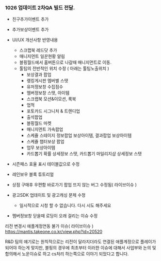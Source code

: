 
### 1026 업데이트 2차QA 빌드 전달.
 - 친구추가이벤트 추가
 - 추가보상이벤트 추가
 - UI/UX 개선사항 반영내용
	 - 스크랩북 레드닷 추가
	 - 매니지먼트 일꾼현황 알림
	 - 블핑월드에서 홈버튼으로 나갈때 매니지먼트로 이동.
	 - 툴팁의 전반적인 위치 수정 ( 아래는 툴팁노출위치 )
		- 보상결과 팝업
		- 랭킹게시판 멤버별 스탯
		- 유저정보창 수집점수
		- 멤버정보창 스탯, 아이템
		- 스크랩북 모션&이모션, 룩북
		- 업적
		- 포토카드 시그니처 & 트렌디업
		- 출석팝업
		- 블핑월드 마켓
		- 매니지먼트 가속팝업
		- 스케쥴 스테이지 정보팝업 보상아이템, 결과팝업 보상아이템
		- 스케쥴 챕터보상 팝업
		- 업무 보상아이템
		- 카드뽑기 확률 상세정보 스탯, 카드뽑기 마일리지샵 상세정보 스탯
		
 - 시즌패스 효율 표시 테이블값으로 수정
 - 레인보우 블록 튜토리얼
 - 상점 구매후 우편함 바로가기 팝업 뜨지 않는 버그 수정됨( 라이브이슈 )
 - 광고SDK 업데이트 및 광고캐싱 문제 수정
	 - 일시적으로 시청 할 수 없습니다. 다시 시도 해주세요
 - 멤버정보창 닫을때 로딩이 오래 걸리는 이슈 수정
 

리전 변경시 애플계정연동 불가 이슈( 라이브이슈 )
https://mantis.takeone.co.kr/view.php?id=20520

R&D 팀의 얘기로는 원칙적으로는 리전이 달라지더라도 
연결된 애플계정으로 플레이가 되어야 하는게 맞지만,
블핑의 경우에 최초부터 이러한 이슈에 대해서 사업부와
논의 및 합의해서 노운이슈로 하고 cs처리 하는쪽으로 
이야기 되었다고 합니다. 